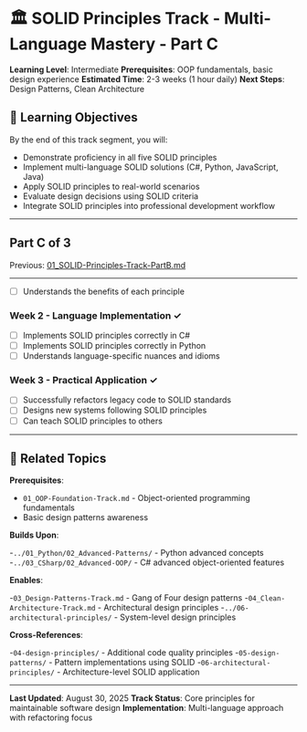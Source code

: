 # 🏛️ SOLID Principles Track - Multi-Language Mastery - Part C

**Learning Level**: Intermediate
**Prerequisites**: OOP fundamentals, basic design experience
**Estimated Time**: 2-3 weeks (1 hour daily)
**Next Steps**: Design Patterns, Clean Architecture

## 🎯 Learning Objectives

By the end of this track segment, you will:

- Demonstrate proficiency in all five SOLID principles
- Implement multi-language SOLID solutions (C#, Python, JavaScript, Java)
- Apply SOLID principles to real-world scenarios
- Evaluate design decisions using SOLID criteria
- Integrate SOLID principles into professional development workflow

---

## Part C of 3

Previous: [01_SOLID-Principles-Track-PartB.md](01_SOLID-Principles-Track-PartB.md)

---

- [ ] Understands the benefits of each principle

### **Week 2 - Language Implementation ✓**

- [ ] Implements SOLID principles correctly in C#
- [ ] Implements SOLID principles correctly in Python
- [ ] Understands language-specific nuances and idioms

### **Week 3 - Practical Application ✓**

- [ ] Successfully refactors legacy code to SOLID standards
- [ ] Designs new systems following SOLID principles
- [ ] Can teach SOLID principles to others

---

## 🔗 Related Topics

**Prerequisites**:

- `01_OOP-Foundation-Track.md` - Object-oriented programming fundamentals
- Basic design patterns awareness

**Builds Upon**:

-`../01_Python/02_Advanced-Patterns/` - Python advanced concepts
-`../03_CSharp/02_Advanced-OOP/` - C# advanced object-oriented features

**Enables**:

-`03_Design-Patterns-Track.md` - Gang of Four design patterns
-`04_Clean-Architecture-Track.md` - Architectural design principles
-`../06-architectural-principles/` - System-level design principles

**Cross-References**:

-`04-design-principles/` - Additional code quality principles
-`05-design-patterns/` - Pattern implementations using SOLID
-`06-architectural-principles/` - Architecture-level SOLID application

---

**Last Updated**: August 30, 2025
**Track Status**: Core principles for maintainable software design
**Implementation**: Multi-language approach with refactoring focus
